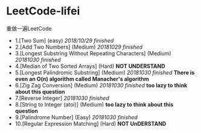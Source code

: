 # LeetCode-lifei
重做一遍LeetCode

* 1.[Two Sum] (easy) *2018/10/29 finished*
* 2.[Add Two Numbers] (Medium) *20181029 finished*
* 3.[Longest Substring Without Repeating Characters] (Medium) *20181030 finished*
* 4.[Median of Two Sorted Arrays] (Hard) **NOT UNDERSTAND**
* 5.[Longest Palindromic Substring] (Medium) *20181030 finished* **There is even an O(n) algorithm called Manacher's algorithm**
* 6.[Zig Zag Conversion] (Medium) *20181030 finished* **too lazy to think about this question**
* 7.[Reverse Integer] *20181030 finished*
* 8.[String to Integer (atoi)] (Medium) **too lazy to think about this question**
* 9.[Palindrome Number] (Easy) *20181030 finished*
* 10.[Regular Expression Matching] (Hard) **NOT UnDERSTAND**